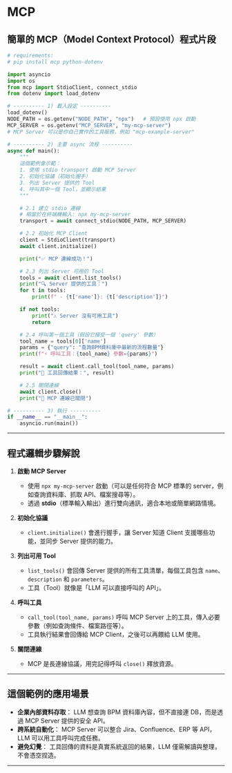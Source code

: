 # MCP

## 簡單的 MCP（Model Context Protocol）程式片段


```python
# requirements:
# pip install mcp python-dotenv

import asyncio
import os
from mcp import StdioClient, connect_stdio
from dotenv import load_dotenv

# ---------- 1) 載入設定 ----------
load_dotenv()
NODE_PATH = os.getenv("NODE_PATH", "npx")   # 預設使用 npx 啟動
MCP_SERVER = os.getenv("MCP_SERVER", "my-mcp-server")  
# MCP Server 可以是你自己實作的工具服務，例如 "mcp-example-server"

# ---------- 2) 主要 async 流程 ----------
async def main():
    """
    這個範例會示範：
    1. 使用 stdio transport 啟動 MCP Server
    2. 初始化協議（初始化握手）
    3. 列出 Server 提供的 Tool
    4. 呼叫其中一個 Tool，並顯示結果
    """

    # 2.1 建立 stdio 連線
    # 相當於在終端機輸入: npx my-mcp-server
    transport = await connect_stdio(NODE_PATH, MCP_SERVER)

    # 2.2 初始化 MCP Client
    client = StdioClient(transport)
    await client.initialize()

    print("✅ MCP 連線成功！")

    # 2.3 列出 Server 可用的 Tool
    tools = await client.list_tools()
    print("🔍 Server 提供的工具：")
    for t in tools:
        print(f" - {t['name']}: {t['description']}")

    if not tools:
        print("⚠️ Server 沒有可用工具")
        return

    # 2.4 呼叫第一個工具（假設它接受一個 'query' 參數）
    tool_name = tools[0]['name']
    params = {"query": "查詢BPM資料庫中最新的流程數量"}
    print(f"⚡ 呼叫工具：{tool_name} 參數={params}")

    result = await client.call_tool(tool_name, params)
    print("📄 工具回傳結果：", result)

    # 2.5 關閉連線
    await client.close()
    print("🚪 MCP 連線已關閉")

# ---------- 3) 執行 ----------
if __name__ == "__main__":
    asyncio.run(main())
```

---

## 程式邏輯步驟解說

1. **啟動 MCP Server**

   * 使用 `npx my-mcp-server` 啟動（可以是任何符合 MCP 標準的 server，例如查詢資料庫、抓取 API、檔案搜尋等）。
   * 透過 **stdio**（標準輸入輸出）進行雙向通訊，適合本地或簡單網路情境。

2. **初始化協議**

   * `client.initialize()` 會進行握手，讓 Server 知道 Client 支援哪些功能，並同步 Server 提供的能力。

3. **列出可用 Tool**

   * `list_tools()` 會回傳 Server 提供的所有工具清單，每個工具包含 `name`、`description` 和 `parameters`。
   * 工具（Tool）就像是「LLM 可以直接呼叫的 API」。

4. **呼叫工具**

   * `call_tool(tool_name, params)` 呼叫 MCP Server 上的工具，傳入必要參數（例如查詢條件、檔案路徑等）。
   * 工具執行結果會回傳給 MCP Client，之後可以再餵給 LLM 使用。

5. **關閉連線**

   * MCP 是長連線協議，用完記得呼叫 `close()` 釋放資源。

---

## 這個範例的應用場景

* **企業內部資料存取**：
  LLM 想查詢 BPM 資料庫內容，但不直接連 DB，而是透過 MCP Server 提供的安全 API。
* **跨系統自動化**：
  MCP Server 可以整合 Jira、Confluence、ERP 等 API，LLM 可以用工具呼叫完成任務。
* **避免幻覺**：
  工具回傳的資料是真實系統返回的結果，LLM 僅需解讀與整理，不會憑空捏造。

---
